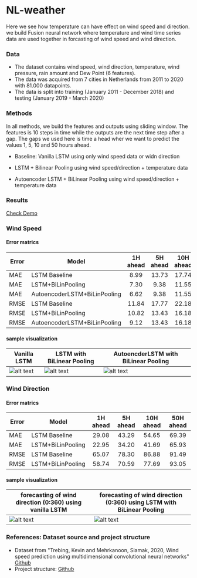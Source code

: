 # NL-weather

Here we see how temperature can have effect on wind speed and direction. we build Fusion neural network where temperature and wind time series data are used together in forcasting of wind speed and wind direction. 

### Data

- The dataset contains wind speed, wind direction, temperature, wind pressure, rain amount and Dew Point (6 features). 
- The data was acquired from 7 cities in Netherlands from 2011 to 2020 with 81.000 datapoints. 
- The data is split into training (January 2011 - December 2018) and testing (January 2019 - March 2020)

### Methods
In all methods, we build the features and outputs using sliding window. The features is 10 steps in time while the outputs are the next time step after a gap. The gaps we used here is time a head wher we want to predict the values 1, 5, 10 and 50 hours ahead.  

- Baseline: Vanilla LSTM using only wind speed data or widn direction

- LSTM + Bilinear Pooling using wind speed/direction + temperature data

- Autoencoder LSTM + BiLinear Pooling using wind speed/direction + temperature data

### Results
[Check Demo](https://github.com/mhmdrdwn/NLweather/blob/main/demo.ipynb)

### Wind Speed

#### Error matrics

| Error | Model                        | 1H ahead | 5H ahead|10H ahead|50H ahead|
|-------| ---------------------------- |:--------:|:-------:|:-------:|:-------:|
| MAE   | LSTM Baseline                |  8.99    |  13.73  |   17.74 |  18.91  |
| MAE   | LSTM+BiLinPooling            |  7.30    |  9.38   |   11.55 |  17.33  | 
| MAE   | AutoencoderLSTM+BiLinPooling |  6.62    |  9.38   |   11.55 |  17.33  |
| RMSE  | LSTM Baseline                | 11.84    |  17.77  |  22.18  |  24.19  |
| RMSE  | LSTM+BiLinPooling            | 10.82    |  13.43  |   16.18 |  22.81  |
| RMSE  | AutoencoderLSTM+BiLinPooling | 9.12     |  13.43  |   16.18 |  22.81  |


#### sample visualization

| Vanilla LSTM  | LSTM with BiLinear Pooling | AutoencderLSTM with BiLinear Pooling |
|---------------| ---------------------------|--------------------------------------|
| ![alt text](https://github.com/mhmdrdwn/NLweather/blob/main/plots/lstm_speed.png) | ![alt text](https://github.com/mhmdrdwn/NLweather/blob/main/plots/lstm_bi_speed.png)     | ![alt text](https://github.com/mhmdrdwn/NLweather/blob/main/plots/ae_bi_speed.png) |


### Wind Direction

#### Error matrics

| Error | Model             | 1H ahead | 5H ahead|10H ahead|50H ahead|
|-------| ----------------- |:--------:|:-------:|:-------:|:-------:|
| MAE   | LSTM Baseline     |  29.08   |  43.29  |   54.65 |  69.39  | 
| MAE   | LSTM+BiLinPooling |  22.95   |  34.20  |   41.69 |  65.93  | 
| RMSE  | LSTM Baseline     |  65.07   |  78.30  |   86.88 |  91.49  |
| RMSE  | LSTM+BiLinPooling |  58.74   |  70.59  |   77.69 |  93.05  |

#### sample visualization

| forecasting of wind direction (0:360) using vanilla LSTM  | forecasting of wind direction (0:360) using LSTM with BiLinear Pooling |
|-----------------------------------------------------------------| ---------------------------------------------------------------------------- |
| ![alt text](https://github.com/mhmdrdwn/NLweather/blob/main/plots/lstm_dir.png) | ![alt text](https://github.com/mhmdrdwn/NLweather/blob/main/plots/lstm_bi_dir.png)     |


### References: Dataset source and project structure
- Dataset from "Trebing, Kevin and Mehrkanoon, Siamak, 2020, Wind speed prediction using multidimensional convolutional neural networks" [Github](https://github.com/HansBambel/multidim_conv)
- Project structure: [Github](https://github.com/ossez-com/python-project-structure-sample)

